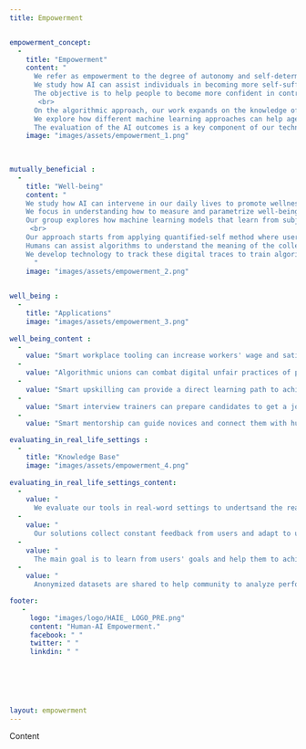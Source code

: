 ```yaml
---
title: Empowerment


empowerment_concept: 
  -
    title: "Empowerment"
    content: "
      We refer as empowerment to the degree of autonomy and self-determination in people and in communities.
      We study how AI can assist individuals in becoming more self-sufficient and help them to advance in their goals. 
      The objective is to help people to become more confident in controlling their life and to enhance their potential to influence the world around them.
       <br>
      On the algorithmic approach, our work expands on the knowledge of AI Empowerment that explores the potential an agent perceives that it has to influence its environment. 
      We explore how different machine learning approaches can help agents to identify and learn from human interactions and adapt according to the immediate bennefit for humans.
      The evaluation of the AI outcomes is a key component of our technology to promote Trustworthy AI solutions."
    image: "images/assets/empowerment_1.png"

  
  
mutually_beneficial : 
  -
    title: "Well-being"
    content: "
    We study how AI can intervene in our daily lives to promote wellness in different dimentions such as the mental, physical, economic, amd emotional well-being.
    We focus in understanding how to measure and parametrize well-being measurements that algorithms can use to optimize their outcome.
    Our group explores how machine learning models that learn from subjective factors can gradually improve their perceived performance.
     <br>
    Our approach starts from applying quantified-self method where users are willing to understand how they are performing periodically.
    Humans can assist algorithms to understand the meaning of the collected data and how these digital traces can be linked to a direct bennefit for them.
    We develop technology to track these digital traces to train algorithms that can help individuals towards their goals.
      "
    image: "images/assets/empowerment_2.png"

  
well_being : 
  -
    title: "Applications"
    image: "images/assets/empowerment_3.png"
    
well_being_content :
  -
    value: "Smart workplace tooling can increase workers' wage and satisfaction (performance)"
  -
    value: "Algorithmic unions can combat digital unfair practices of platforms (justice)"
  -
    value: "Smart upskilling can provide a direct learning path to achieve a goal (education)"
  -
    value: "Smart interview trainers can prepare candidates to get a job position (recruitment)"
  -
    value: "Smart mentorship can guide novices and connect them with human mentors (mentoring)"

evaluating_in_real_life_settings : 
  -
    title: "Knowledge Base"
    image: "images/assets/empowerment_4.png"
    
evaluating_in_real_life_settings_content:
  -
    value: "
      We evaluate our tools in real-word settings to undertsand the real impact of AI-powered tools."
  -
    value: "
      Our solutions collect constant feedback from users and adapt to user evolving preferences."
  -
    value: "
      The main goal is to learn from users' goals and help them to achieve them."
  -
    value: "
      Anonymized datasets are shared to help community to analyze performance data."

footer:
   - 
     logo: "images/logo/HAIE_ LOGO_PRE.png"
     content: "Human-AI Empowerment."
     facebook: " "
     twitter: " "
     linkdin: " "
   


 
 
 
layout: empowerment
---
```



Content

